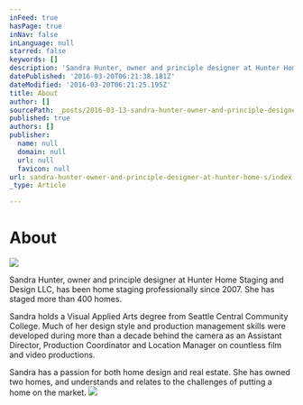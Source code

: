 ```yaml
---
inFeed: true
hasPage: true
inNav: false
inLanguage: null
starred: false
keywords: []
description: 'Sandra Hunter, owner and principle designer at Hunter Home Staging and Design LLC, has been home staging professionally since 2007. She has staged more than 400 homes.'
datePublished: '2016-03-20T06:21:38.181Z'
dateModified: '2016-03-20T06:21:25.195Z'
title: About
author: []
sourcePath: _posts/2016-03-13-sandra-hunter-owner-and-principle-designer-at-hunter-home-s.md
published: true
authors: []
publisher:
  name: null
  domain: null
  url: null
  favicon: null
url: sandra-hunter-owner-and-principle-designer-at-hunter-home-s/index.html
_type: Article

---
```

# About
![](https://the-grid-user-content.s3-us-west-2.amazonaws.com/5d2ef9dc-fa79-48e8-8ed2-720149863a64.jpg)

Sandra Hunter, owner and principle designer at Hunter Home Staging and Design LLC, has been home staging professionally since 2007\. She has staged more than 400 homes.

Sandra holds a Visual Applied Arts degree from Seattle Central Community College. Much of her design style and production management skills were developed during more than a decade behind the camera as an Assistant Director, Production Coordinator and Location Manager on countless film and video productions.

Sandra has a passion for both home design and real estate. She has owned two homes, and understands and relates to the challenges of putting a home on the market.
![](https://the-grid-user-content.s3-us-west-2.amazonaws.com/02695b30-b2f3-47d5-b558-1348def8b813.jpg)